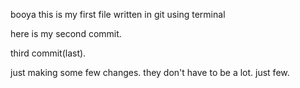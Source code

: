 booya
this is my first file written in git using terminal

here is my second commit.


third commit(last).

just making some few changes.
they don't have to be a lot.
just few.
